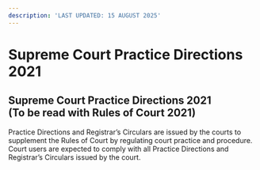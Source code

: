 ```yaml
---
description: 'LAST UPDATED: 15 AUGUST 2025'
---
```


# Supreme Court Practice Directions 2021

Supreme Court Practice Directions 2021\
(To be read with Rules of Court 2021)
-------------------------------------

Practice Directions and Registrar’s Circulars are issued by the courts to supplement the Rules of Court by regulating court practice and procedure. Court users are expected to comply with all Practice Directions and Registrar’s Circulars issued by the court.
